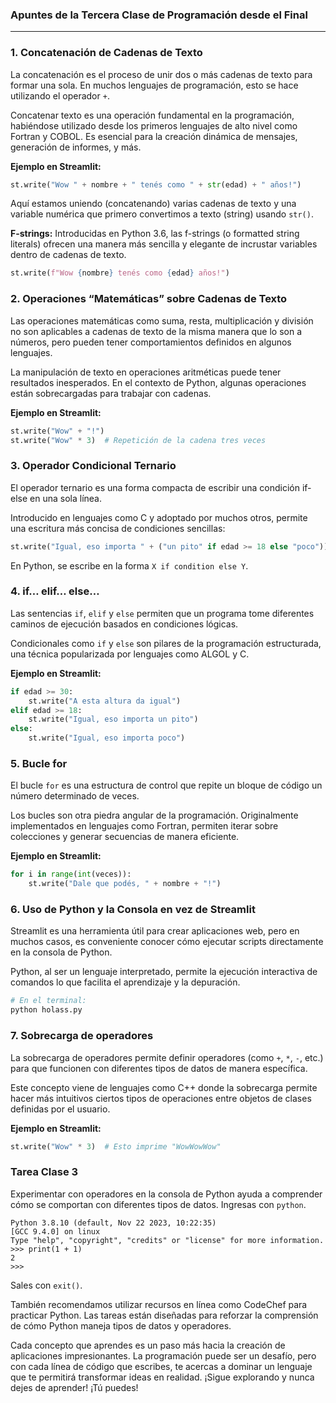 ### Apuntes de la Tercera Clase de Programación desde el Final

---

### 1. Concatenación de Cadenas de Texto

La concatenación es el proceso de unir dos o más cadenas de texto para formar una sola. En muchos lenguajes de programación, esto se hace utilizando el operador `+`.

Concatenar texto es una operación fundamental en la programación, habiéndose utilizado desde los primeros lenguajes de alto nivel como Fortran y COBOL. Es esencial para la creación dinámica de mensajes, generación de informes, y más.

**Ejemplo en Streamlit:**
```python
st.write("Wow " + nombre + " tenés como " + str(edad) + " años!")
```
Aquí estamos uniendo (concatenando) varias cadenas de texto y una variable numérica que primero convertimos a texto (string) usando `str()`.

**F-strings:**
Introducidas en Python 3.6, las f-strings (o formatted string literals) ofrecen una manera más sencilla y elegante de incrustar variables dentro de cadenas de texto.
```python
st.write(f"Wow {nombre} tenés como {edad} años!")
```

### 2. Operaciones “Matemáticas” sobre Cadenas de Texto

Las operaciones matemáticas como suma, resta, multiplicación y división no son aplicables a cadenas de texto de la misma manera que lo son a números, pero pueden tener comportamientos definidos en algunos lenguajes.

La manipulación de texto en operaciones aritméticas puede tener resultados inesperados. En el contexto de Python, algunas operaciones están sobrecargadas para trabajar con cadenas.

**Ejemplo en Streamlit:**
```python
st.write("Wow" + "!")
st.write("Wow" * 3)  # Repetición de la cadena tres veces
```

### 3. Operador Condicional Ternario

El operador ternario es una forma compacta de escribir una condición if-else en una sola línea.

Introducido en lenguajes como C y adoptado por muchos otros, permite una escritura más concisa de condiciones sencillas:
```python
st.write("Igual, eso importa " + ("un pito" if edad >= 18 else "poco"))
```
En Python, se escribe en la forma `X if condition else Y`.

### 4. if… elif… else…

Las sentencias `if`, `elif` y `else` permiten que un programa tome diferentes caminos de ejecución basados en condiciones lógicas.

Condicionales como `if` y `else` son pilares de la programación estructurada, una técnica popularizada por lenguajes como ALGOL y C. 

**Ejemplo en Streamlit:**
```python
if edad >= 30:
    st.write("A esta altura da igual")
elif edad >= 18:
    st.write("Igual, eso importa un pito")
else:
    st.write("Igual, eso importa poco")
```

### 5. Bucle for

El bucle `for` es una estructura de control que repite un bloque de código un número determinado de veces.

Los bucles son otra piedra angular de la programación. Originalmente implementados en lenguajes como Fortran, permiten iterar sobre colecciones y generar secuencias de manera eficiente.

**Ejemplo en Streamlit:**
```python
for i in range(int(veces)):
    st.write("Dale que podés, " + nombre + "!")
```

### 6. Uso de Python y la Consola en vez de Streamlit

Streamlit es una herramienta útil para crear aplicaciones web, pero en muchos casos, es conveniente conocer cómo ejecutar scripts directamente en la consola de Python.

Python, al ser un lenguaje interpretado, permite la ejecución interactiva de comandos lo que facilita el aprendizaje y la depuración.
```python
# En el terminal:
python holass.py
```

### 7. Sobrecarga de operadores

La sobrecarga de operadores permite definir operadores (como `+`, `*`, `-`, etc.) para que funcionen con diferentes tipos de datos de manera específica.

Este concepto viene de lenguajes como C++ donde la sobrecarga permite hacer más intuitivos ciertos tipos de operaciones entre objetos de clases definidas por el usuario.

**Ejemplo en Streamlit:**
```python
st.write("Wow" * 3)  # Esto imprime "WowWowWow"
```

### Tarea Clase 3

Experimentar con operadores en la consola de Python ayuda a comprender cómo se comportan con diferentes tipos de datos.
Ingresas con `python`.
```
Python 3.8.10 (default, Nov 22 2023, 10:22:35) 
[GCC 9.4.0] on linux
Type "help", "copyright", "credits" or "license" for more information.
>>> print(1 + 1)
2
>>>
```
Sales con `exit()`.

También recomendamos utilizar recursos en línea como CodeChef para practicar Python. Las tareas están diseñadas para reforzar la comprensión de cómo Python maneja tipos de datos y operadores. 

Cada concepto que aprendes es un paso más hacia la creación de aplicaciones impresionantes. La programación puede ser un desafío, pero con cada línea de código que escribes, te acercas a dominar un lenguaje que te permitirá transformar ideas en realidad. ¡Sigue explorando y nunca dejes de aprender! ¡Tú puedes!